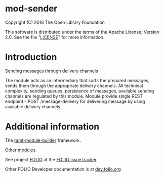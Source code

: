 # mod-sender

Copyright (C) 2018 The Open Library Foundation

This software is distributed under the terms of the Apache License,
Version 2.0. See the file "[LICENSE](LICENSE)" for more information.

# Introduction

Sending messages through delivery channels

The module acts as an intermediary that sorts the prepared messages, sends them through the appropriate delivery channels. All technical
complexity, sending queues, persistence of messages, available sending channels are regulated by this module. Module provide single
REST endpoint - POST /message-delivery for delivering message by using available delivery channels.

# Additional information

The [raml-module-builder](https://github.com/folio-org/raml-module-builder) framework.

Other [modules](https://dev.folio.org/source-code/#server-side).

See project [FOLIO](https://issues.folio.org/browse/FOLIO) at the [FOLIO issue tracker](https://dev.folio.org/guidelines/issue-tracker).

Other FOLIO Developer documentation is at [dev.folio.org](https://dev.folio.org/)
